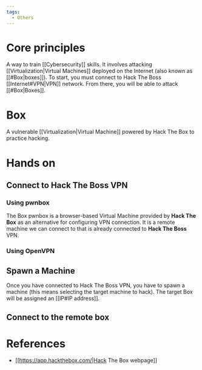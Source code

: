 ```yaml
---
tags:
  - Others
---
```

# Core principles
A way to train [[Cybersecurity]] skills. It involves attacking [[Virtualization|Virtual Machines]] deployed on the Internet (also known as [[#Box|boxes]]). To start, you must connect to Hack The Boss [[Internet#VPN|VPN]] network. From there, you will be able to attack [[#Box|Boxes]].
# Box
A vulnerable [[Virtualization|Virtual Machine]] powered by Hack The Box to practice hacking.
# Hands on
## Connect to Hack The Boss VPN
### Using pwnbox
The Box pwnbox is a browser-based Virtual Machine provided by **Hack The Box** as an alternative for configuring VPN connection. It is a remote machine we can connect to that is already connected to **Hack The Boss** VPN.
### Using OpenVPN
## Spawn a Machine
Once you have connected to Hack The Boss VPN, you have to spawn a machine (this means selecting the target machine to hack). The target Box will be assigned an [[IP#IP address]].

## Connect to the remote box

# References
- [[https://app.hackthebox.com/|Hack The Box webpage]]